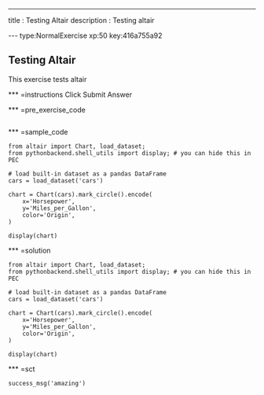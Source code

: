 ---
title       : Testing Altair
description : Testing altair

--- type:NormalExercise xp:50 key:416a755a92
## Testing Altair

This exercise tests altair

*** =instructions
Click Submit Answer

*** =pre_exercise_code
```{python}

```

*** =sample_code
```{python}
from altair import Chart, load_dataset;
from pythonbackend.shell_utils import display; # you can hide this in PEC

# load built-in dataset as a pandas DataFrame
cars = load_dataset('cars')

chart = Chart(cars).mark_circle().encode(
    x='Horsepower',
    y='Miles_per_Gallon',
    color='Origin',
)

display(chart)
```

*** =solution
```{python}
from altair import Chart, load_dataset;
from pythonbackend.shell_utils import display; # you can hide this in PEC

# load built-in dataset as a pandas DataFrame
cars = load_dataset('cars')

chart = Chart(cars).mark_circle().encode(
    x='Horsepower',
    y='Miles_per_Gallon',
    color='Origin',
)

display(chart)
```


*** =sct
```{python}
success_msg('amazing')
```
